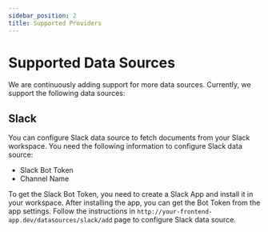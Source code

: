 ```yaml
---
sidebar_position: 2
title: Supported Providers
---
```


# Supported Data Sources

We are continuously adding support for more data sources. Currently, we support the following data sources:

## Slack

You can configure Slack data source to fetch documents from your Slack workspace. You need the following information to configure Slack data source:

- Slack Bot Token
- Channel Name

To get the Slack Bot Token, you need to create a Slack App and install it in your workspace. After installing the app, you can get the Bot Token from the app settings.
Follow the instructions in `http://your-frontend-app.dev/datasources/slack/add` page to configure Slack data source.